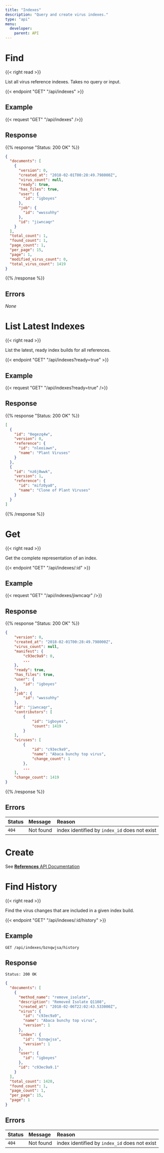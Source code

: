 ```yaml
---
title: "Indexes"
description: "Query and create virus indexes."
type: "api"
menu:
  developer:
    parent: API
---
```


# Find

{{< right read >}}

List all virus reference indexes. Takes no query or input.

{{< endpoint "GET" "/api/indexes" >}}

## Example

{{< request "GET" "/api/indexes" />}}

## Response

{{% response "Status: 200 OK" %}}

```json
{
  "documents": [
    {
      "version": 0,
      "created_at": "2018-02-01T00:28:49.798000Z",
      "virus_count": null,
      "ready": true,
      "has_files": true,
      "user": {
        "id": "igboyes"
      },
      "job": {
        "id": "wwssuhhy"
      },
      "id": "jiwncaqr"
    }
  ],
  "total_count": 1,
  "found_count": 1,
  "page_count": 1,
  "per_page": 15,
  "page": 1,
  "modified_virus_count": 0,
  "total_virus_count": 1419
}
```

{{% /response %}}

## Errors

_None_

# List Latest Indexes

{{< right read >}}

List the latest, ready index builds for all references.

{{< endpoint "GET" "/api/indexes?ready=true" >}}

## Example

{{< request "GET" "/api/indexes?ready=true" />}}

## Response

{{% response "Status: 200 OK" %}}

```json
[
  {
    "id": "0egezq4w",
    "version": 0,
    "reference": {
      "id": "nleoiawn",
      "name": "Plant Viruses"
    }
  },
  {
    "id": "nz6j0wwk",
    "version": 1,
    "reference": {
      "id": "mifz0ya0",
      "name": "Clone of Plant Viruses"
    }
  }
]
```

{{% /response %}}

# Get

{{< right read >}}

Get the complete representation of an index.

{{< endpoint "GET" "/api/indexes/:id" >}}

## Example

{{< request "GET" "/api/indexes/jiwncaqr" />}}

## Response

{{% response "Status: 200 OK" %}}

```json
{
	"version": 0,
	"created_at": "2018-02-01T00:28:49.798000Z",
	"virus_count": null,
	"manifest": {
		"c93ec9a9": 0,
        ...
	},
	"ready": true,
	"has_files": true,
	"user": {
		"id": "igboyes"
	},
	"job": {
		"id": "wwssuhhy"
	},
	"id": "jiwncaqr",
	"contributors": [
		{
			"id": "igboyes",
			"count": 1419
		}
	],
	"viruses": [
		{
			"id": "c93ec9a9",
			"name": "Abaca bunchy top virus",
			"change_count": 1
		},
        ...
	],
	"change_count": 1419
}
```

{{% /response %}}

## Errors

| Status | Message   | Reason                                        |
| :----- | :-------- | :-------------------------------------------- |
| `404`  | Not found | index identified by `index_id` does not exist |

# Create

See [**References** API Documentation](/docs/developer/api_refs/#create-index)

# Find History

{{< right read >}}

Find the virus changes that are included in a given index build.

{{< endpoint "GET" "/api/indexes/:id/history" >}}

## Example

```
GET /api/indexes/bznqwjsa/history
```

## Response

```
Status: 200 OK
```

```json
{
  "documents": [
    {
      "method_name": "remove_isolate",
      "description": "Removed Isolate Q1108",
      "created_at": "2018-02-06T22:02:43.533000Z",
      "virus": {
        "id": "c93ec9a9",
        "name": "Abaca bunchy top virus",
        "version": 1
      },
      "index": {
        "id": "bznqwjsa",
        "version": 1
      },
      "user": {
        "id": "igboyes"
      },
      "id": "c93ec9a9.1"
    }
  ],
  "total_count": 1420,
  "found_count": 1,
  "page_count": 1,
  "per_page": 15,
  "page": 1
}
```

## Errors

| Status | Message   | Reason                                        |
| :----- | :-------- | :-------------------------------------------- |
| `404`  | Not found | index identified by `index_id` does not exist |
